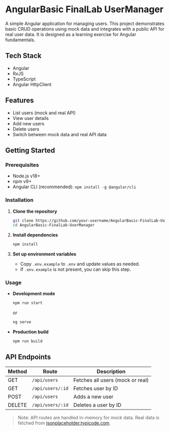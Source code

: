 # AngularBasic FinalLab UserManager

A simple Angular application for managing users. This project demonstrates basic CRUD operations using mock data and integrates with a public API for real user data. It is designed as a learning exercise for Angular fundamentals.

## Tech Stack

- Angular
- RxJS
- TypeScript
- Angular HttpClient

## Features

- List users (mock and real API)
- View user details
- Add new users
- Delete users
- Switch between mock data and real API data

## Getting Started

### Prerequisites

- Node.js v18+
- npm v9+
- Angular CLI (recommended): `npm install -g @angular/cli`

### Installation

1. **Clone the repository**

   ```sh
   git clone https://github.com/your-username/AngularBasic-FinalLab-UserManager.git
   cd AngularBasic-FinalLab-UserManager
   ```

2. **Install dependencies**

   ```sh
   npm install
   ```

3. **Set up environment variables**
   - Copy `.env.example` to `.env` and update values as needed.
   - If `.env.example` is not present, you can skip this step.

### Usage

- **Development mode**

  ```sh
  npm run start
  ```

  or

  ```sh
  ng serve
  ```

- **Production build**
  ```sh
  npm run build
  ```

## API Endpoints

| Method | Route            | Description                      |
| ------ | ---------------- | -------------------------------- |
| GET    | `/api/users`     | Fetches all users (mock or real) |
| GET    | `/api/users/:id` | Fetches user by ID               |
| POST   | `/api/users`     | Adds a new user                  |
| DELETE | `/api/users/:id` | Deletes a user by ID             |

> Note: API routes are handled in-memory for mock data. Real data is fetched from [jsonplaceholder.typicode.com](https://jsonplaceholder.typicode.com/users).
